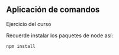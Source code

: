 ## Aplicación de comandos

Ejercicio del curso

Recuerde instalar los paquetes de node así:
```
npm install
```